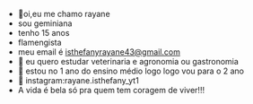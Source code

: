 - 👋oi,eu me chamo rayane
- sou geminiana
- tenho 15 anos 
- flamengista 
- meu email é isthefanyrayane43@gmail.com
- 👀 eu quero estudar veterinaria e agronomia ou gastronomia
- 🌱 estou no 1 ano do ensino médio logo logo vou para o 2 ano
- 💞️ instagram:rayane.isthefany_yt1
- A vida é bela só pra quem tem coragem de viver!!!
